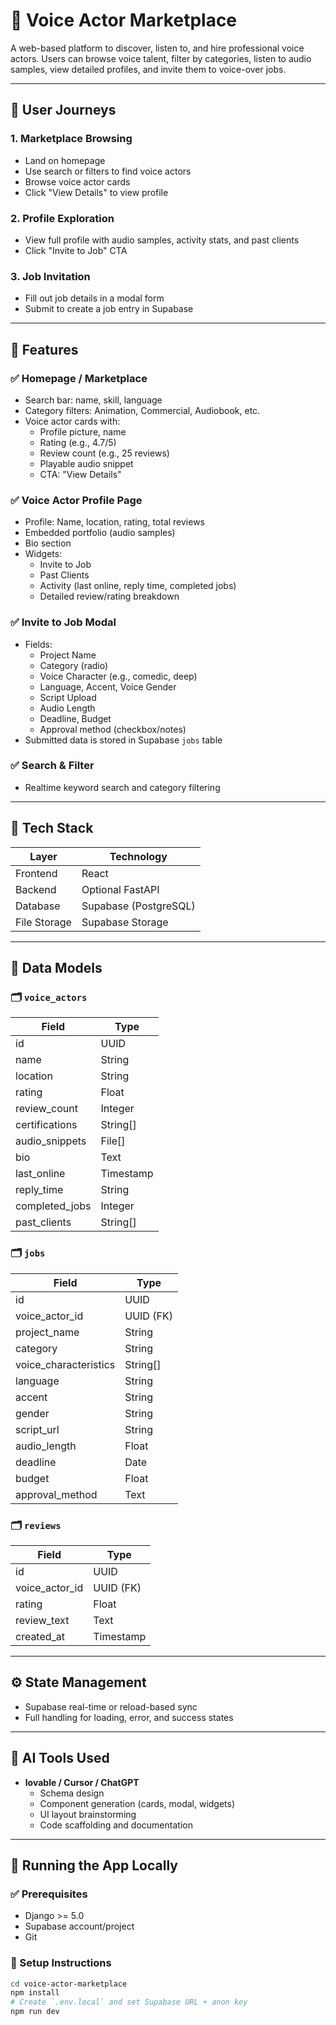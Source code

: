 # 🎤 Voice Actor Marketplace

A web-based platform to discover, listen to, and hire professional voice actors. Users can browse voice talent, filter by categories, listen to audio samples, view detailed profiles, and invite them to voice-over jobs.

---

## 🧭 User Journeys

### 1. Marketplace Browsing
- Land on homepage
- Use search or filters to find voice actors
- Browse voice actor cards
- Click "View Details" to view profile

### 2. Profile Exploration
- View full profile with audio samples, activity stats, and past clients
- Click "Invite to Job" CTA

### 3. Job Invitation
- Fill out job details in a modal form
- Submit to create a job entry in Supabase

---

## 🎨 Features

### ✅ Homepage / Marketplace
- Search bar: name, skill, language
- Category filters: Animation, Commercial, Audiobook, etc.
- Voice actor cards with:
  - Profile picture, name
  - Rating (e.g., 4.7/5)
  - Review count (e.g., 25 reviews)
  - Playable audio snippet
  - CTA: "View Details"

### ✅ Voice Actor Profile Page
- Profile: Name, location, rating, total reviews
- Embedded portfolio (audio samples)
- Bio section
- Widgets:
  - Invite to Job
  - Past Clients
  - Activity (last online, reply time, completed jobs)
  - Detailed review/rating breakdown

### ✅ Invite to Job Modal
- Fields:
  - Project Name
  - Category (radio)
  - Voice Character (e.g., comedic, deep)
  - Language, Accent, Voice Gender
  - Script Upload
  - Audio Length
  - Deadline, Budget
  - Approval method (checkbox/notes)
- Submitted data is stored in Supabase `jobs` table

### ✅ Search & Filter
- Realtime keyword search and category filtering

---

## 💾 Tech Stack

| Layer        | Technology           |
|--------------|----------------------|
| Frontend     | React                |
| Backend      | Optional FastAPI     |
| Database     | Supabase (PostgreSQL)|
| File Storage | Supabase Storage     |

---

## 🧩 Data Models

### 🗂 `voice_actors`
| Field             | Type       |
|------------------|------------|
| id               | UUID       |
| name             | String     |
| location         | String     |
| rating           | Float      |
| review_count     | Integer    |
| certifications   | String[]   |
| audio_snippets   | File[]     |
| bio              | Text       |
| last_online      | Timestamp  |
| reply_time       | String     |
| completed_jobs   | Integer    |
| past_clients     | String[]   |

### 🗂 `jobs`
| Field                | Type       |
|----------------------|------------|
| id                   | UUID       |
| voice_actor_id       | UUID (FK)  |
| project_name         | String     |
| category             | String     |
| voice_characteristics| String[]   |
| language             | String     |
| accent               | String     |
| gender               | String     |
| script_url           | String     |
| audio_length         | Float      |
| deadline             | Date       |
| budget               | Float      |
| approval_method      | Text       |

### 🗂 `reviews`
| Field         | Type      |
|---------------|-----------|
| id            | UUID      |
| voice_actor_id| UUID (FK) |
| rating        | Float     |
| review_text   | Text      |
| created_at    | Timestamp |

---

## ⚙️ State Management

- Supabase real-time or reload-based sync
- Full handling for loading, error, and success states

---

## 🤖 AI Tools Used

- **lovable / Cursor / ChatGPT**
  - Schema design
  - Component generation (cards, modal, widgets)
  - UI layout brainstorming
  - Code scaffolding and documentation

---

## 🧪 Running the App Locally

### ✅ Prerequisites
- Django >= 5.0
- Supabase account/project
- Git

### 🚀 Setup Instructions

```bash
cd voice-actor-marketplace
npm install
# Create `.env.local` and set Supabase URL + anon key
npm run dev
